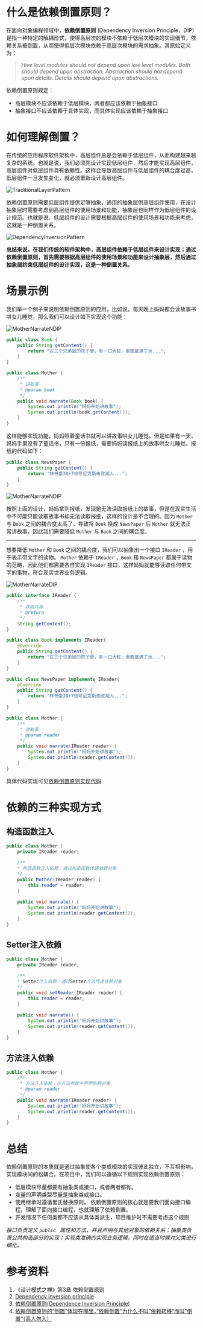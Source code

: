 # 什么是依赖倒置原则？

在面向对象编程领域中，**依赖倒置原则** (Dependency Inversion Principle，DIP)是指一种特定的解耦形式，使得高层次的模块不依赖于低层次模块的实现细节，依赖关系被倒置，从而使得低层次模块依赖于高层次模块的需求抽象。其原始定义为：

> *Hive level modules should not depend upon low level modules. Both should depend upon abstraction. Abstraction should not depend upon details. Details should depend upon abstractions.*

依赖倒置原则规定：

- 高层模块不应该依赖于低层模块，两者都应该依赖于抽象接口
- 抽象接口不应该依赖于具体实现，而具体实现应该依赖于抽象接口

# 如何理解倒置？

在传统的应用程序软件架构中，高层组件总是会依赖于低层组件，从而构建越来越复杂的系统。也就是说，我们必须先设计实现低层组件，然后才能实现高层组件，高层组件对低层组件具有依赖性。这样会导致高层组件与低层组件的耦合度过高，低层组件一旦发生变化，就必须重新设计高层组件。

![TraditionalLayerPattern](../../resources/principles/uml/TraditionalLayerPattern.png)

依赖倒置原则需要低层组件提供足够抽象、通用的抽象层供高层组件使用，在设计抽象层时需要考虑到高层组件的使用场景和功能，抽象层也同样作为低层组件的设计规范。也就是说，低层组件的设计需要根据高层组件的使用场景和功能来考虑，这就是一种倒置关系。

![DependencyInversionPattern](../../resources/principles/uml/DependencyInversionPattern.png)

**总结来说，在我们传统的软件架构中，高层组件依赖于低层组件来设计实现；通过依赖倒置原则，首先需要根据高层组件的使用场景和功能来设计抽象层，然后通过抽象层约束低层组件的设计实现，这是一种倒置关系。**

# 场景示例

我们举一个例子来说明依赖倒置原则的应用，比如说，每天晚上妈妈都会读故事书哄女儿睡觉，那么我们可以设计如下实现这个功能：

![MotherNarrateNDIP](../../resources/principles/uml/MotherNarrateNDIP_1.png)

```java
public class Book {
    public String getContent() {
        return "在三个兄弟鼠的院子里，有一口大缸，里面盛满了水...";
    }
}

public class Mother {
    /**
     * 讲故事
     * @param book
     */
    public void narrate(Book book) {
        System.out.println("妈妈开始讲故事");
        System.out.println(book.getContent());
    }
}
```

这样能够实现功能，妈妈照着童话书就可以讲故事哄女儿睡觉。但是如果有一天，妈妈手里没有了童话书，只有一份报纸，需要妈妈读报纸上的故事哄女儿睡觉，报纸的代码如下：

```java
public class NewsPaper {
    public String getContent() {
        return "林书豪38+7领导尼克斯击败湖人...";
    }
}
```

![MotherNarrateNDIP](../../resources/principles/uml/MotherNarrateNDIP.png)

按照上面的设计，妈妈拿到报纸，发现她无法读取报纸上的故事，但是在现实生活中不可能只能读取故事书却无法读取报纸，这样的设计是不合理的。因为 `Mother` 与 `Book` 之间的耦合度太高了，导致将 `Book` 换成 `NewsPaper` 后 `Mother` 就无法正常讲故事，因此我们需要降低 `Mother` 与 `Book` 之间的耦合度。

---

想要降低 `Mother` 和 `Book` 之间的耦合度，我们可以抽象出一个接口 `IReader` ，用于表示带文字的读物。 `Mother` 依赖于 `IReader` ，`Book` 和 `NewsPaper` 都属于读物的范畴，因此他们都需要各自实现 `IReader` 接口，这样妈妈就能够读取任何带文字的事物，符合现实世界业务逻辑。

![MotherNarrateDIP](../../resources/principles/uml/MotherNarrateDIP.png)

```java
public interface IReader {
    /**
     * 获取内容
     * @return
     */
    String getContent();
}

public class Book implements IReader{
    @Override
    public String getContent() {
        return "在三个兄弟鼠的院子里，有一口大缸，里面盛满了水...";
    }
}

public class NewsPaper implements IReader{
    @Override
    public String getContent() {
        return "林书豪38+7领导尼克斯击败湖人...";
    }
}

public class Mother {
    /**
     * 讲故事
     * @param reader
     */
    public void narrate(IReader reader) {
        System.out.println("妈妈开始讲故事");
        System.out.println(reader.getContent());
    }
}
```

具体代码实现可见[依赖倒置原则实现代码](../../design-principle/solid-dip)

# 依赖的三种实现方式

## 构造函数注入

```java
public class Mother {
    private IReader reader;
    
    /**
    * 构造函数注入依赖：通过构造函数传递依赖对象
    */
    public Mother(IReader reader) {
        this.reader = reader;
    }
    
    public void narrate() {
        System.out.println("妈妈开始讲故事");
        System.out.println(reader.getContent());
    }
}
```

## Setter注入依赖

```java
public class Mother {
    private IReader reader;
    
    /**
    * Setter注入依赖：通过Setter方法传递依赖对象
    */
    public void setReader(IReader reader) {
        this.reader = reader;
    }
    
    public void narrate() {
        System.out.println("妈妈开始讲故事");
        System.out.println(reader.getContent());
    }
}
```

## 方法注入依赖

```java
public class Mother {
    /**
     * 方法注入依赖：在方法参数中声明依赖对象
     * @param reader
     */
    public void narrate(IReader reader) {
        System.out.println("妈妈开始讲故事");
        System.out.println(reader.getContent());
    }
}
```

# 总结

依赖倒置原则的本质就是通过抽象使各个类或模块的实现彼此独立，不互相影响，实现模块间的松耦合。在项目中，我们可以遵循以下规则实现依赖倒置原则：

- 低层模块尽量都要有抽象类或接口，或者两者都有。
- 变量的声明类型尽量是抽象类或接口。
- 使用继承时遵循里氏替换原则。 依赖倒置原则的核心就是要我们面向接口编程，理解了面向接口编程，也就理解了依赖倒置。
- 开发情况下任何类都不应该从具体类派生，项目维护时不需要考虑这个规则

*接口负责定义 `public ` 属性和方法，并且声明与其他对象的依赖关系；抽象类负责公共构造部分的实现；实现类准确的实现业务逻辑，同时在适当时候对父类进行细化。*

# 参考资料

1. 《设计模式之禅》第3章 依赖倒置原则
2. [Dependency inversion principle](https://en.wikipedia.org/wiki/Dependency_inversion_principle)
3. [依赖倒置原则(Dependence Inversion Principle)](https://wizardforcel.gitbooks.io/design-pattern-lessons/content/lesson4.html)
4. [依赖倒置原则的“倒置”体现在哪里，”依赖倒置“为什么不叫”依赖转移“而叫”倒置“（高人勿入）](https://q.cnblogs.com/q/72496/)

